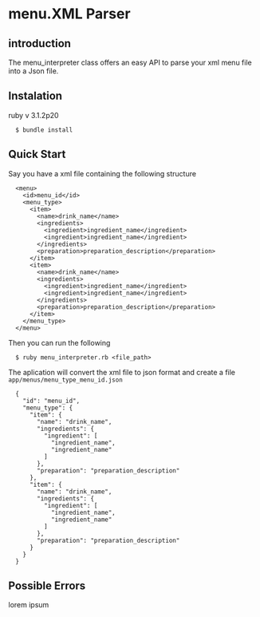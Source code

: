 # menu.XML Parser

## introduction
The menu_interpreter class offers an easy API to parse your xml menu file into a Json file.

## Instalation
  ruby v 3.1.2p20
```
  $ bundle install
```
## Quick Start

Say you have a xml file containing the following structure

```
  <menu>
    <id>menu_id</id>
    <menu_type>
      <item>
        <name>drink_name</name>
        <ingredients>
          <ingredient>ingredient_name</ingredient>
          <ingredient>ingredient_name</ingredient>
        </ingredients>
        <preparation>preparation_description</preparation>
      </item>
      <item>
        <name>drink_name</name>
        <ingredients>
          <ingredient>ingredient_name</ingredient>
          <ingredient>ingredient_name</ingredient>
        </ingredients>
        <preparation>preparation_description</preparation>
      </item>
    </menu_type>
  </menu>
```
Then you can run the following

```
  $ ruby menu_interpreter.rb <file_path>
```

The aplication will convert the xml file to json format and create a file `app/menus/menu_type_menu_id.json`

```
  {
    "id": "menu_id",
    "menu_type": {
      "item": {
        "name": "drink_name",
        "ingredients": {
          "ingredient": [
            "ingredient_name",
            "ingredient_name"
          ]
        },
        "preparation": "preparation_description"
      },
      "item": {
        "name": "drink_name",
        "ingredients": {
          "ingredient": [
            "ingredient_name",
            "ingredient_name"
          ]
        },
        "preparation": "preparation_description"
      }
    }
  }
```

## Possible Errors

lorem ipsum
